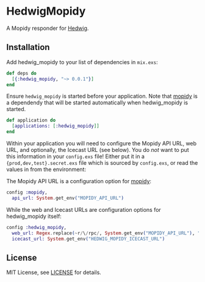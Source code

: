 # HedwigMopidy

A Mopidy responder for [Hedwig](https://github.com/hedwig-im/hedwig).

## Installation

Add hedwig_mopidy to your list of dependencies in `mix.exs`:

```elixir
def deps do
  [{:hedwig_mopidy, "~> 0.0.1"}]
end
```

Ensure `hedwig_mopidy` is started before your application. Note that
[mopidy](https://github.com/trestrantham/mopidy) is a dependendy that will be
started automatically when hedwig_mopidy is started.

```elixir
def application do
  [applications: [:hedwig_mopidy]]
end
```

Within your application you will need to configure the Mopidy API URL, web URL,
and optionally, the Icecast URL (see below). You do *not* want to put this
information in your `config.exs` file! Either put it in a
`{prod,dev,test}.secret.exs` file which is sourced by `config.exs`, or read the
values in from the environment:

The Mopidy API URL is a configuration option for
[mopidy](https://github.com/trestrantham/mopidy):

```elixir
config :mopidy,
  api_url: System.get_env("MOPIDY_API_URL")
```

While the web and Icecast URLs are configuration options for hedwig_mopidy
itself:

```elixir
config :hedwig_mopidy,
  web_url: Regex.replace(~r/\/rpc/, System.get_env("MOPIDY_API_URL"), "")
  icecast_url: System.get_env("HEDWIG_MOPIDY_ICECAST_URL")
```

## License

MIT License, see [LICENSE](LICENSE) for details.
